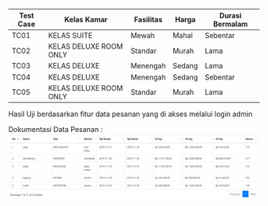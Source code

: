 | Test Case | Kelas Kamar            | Fasilitas     | Harga  | Durasi Bermalam |
| --------- | ---------------------- | ------------- | ------ | --------------- |
| TC01      | KELAS SUITE            | Mewah         | Mahal  | Sebentar        |
| TC02      | KELAS DELUXE ROOM ONLY | Standar       | Murah  | Lama            |
| TC03      | KELAS DELUXE           | Menengah      | Sedang | Lama            |
| TC04      | KELAS DELUXE           | Menengah      | Sedang | Sebentar        |
| TC05      | KELAS DELUXE ROOM ONLY | Standar       | Murah  | Lama            | 

Hasil Uji berdasarkan fitur data pesanan yang di akses melalui login admin  

Dokumentasi Data Pesanan :
![Dokumentasi Hasil Uji](matrixtesting(2).jpg)
